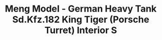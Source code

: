 ---
layout: product
title: "Meng Model - German Heavy Tank Sd.Kfz.182 King Tiger (Porsche Turret) Interior S"
price: "4400" 
desc: "N/A"
img_path: "/assets/img/MM-SPS--062.jpg"
brand: "N/A"
available: false
special_offer: false
new: false
soon: false
cat: "010000"
subcat: "011000"
subsubcat: "0N/A"
sifra: "MM-SPS--062"
---